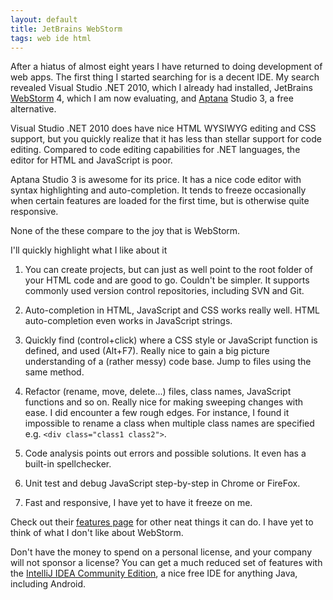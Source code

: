 ```yaml
---
layout: default
title: JetBrains WebStorm
tags: web ide html
---
```


After a hiatus of almost eight years I have returned to doing development of web apps. The first thing I started searching for is a decent IDE. My search revealed Visual Studio .NET 2010, which I already had installed, JetBrains [WebStorm](http://www.jetbrains.com/webstorm) 4, which I am now evaluating, and [Aptana](http://www.aptana.com/products/studio3.html) Studio 3, a free alternative.

Visual Studio .NET 2010 does have nice HTML WYSIWYG editing and CSS support, but you quickly realize that it has less than stellar support for code editing. Compared to code editing capabilities for .NET languages, the editor for HTML and JavaScript is poor.

Aptana Studio 3 is awesome for its price. It has a nice code editor with syntax highlighting and auto-completion. It tends to freeze occasionally when certain features are loaded for the first time, but is otherwise quite responsive.

None of the these compare to the joy that is WebStorm.

I'll quickly highlight what I like about it

1. You can create projects, but can just as well point to the root folder of your HTML code and are good to go. Couldn't be simpler. It supports commonly used version control repositories, including SVN and Git.

2. Auto-completion in HTML, JavaScript and CSS works really well. HTML auto-completion even works in JavaScript strings.

3. Quickly find (control+click) where a CSS style or JavaScript function is defined, and used (Alt+F7). Really nice to gain a big picture understanding of a (rather messy) code base. Jump to files using the same method.

4. Refactor (rename, move, delete...) files, class names, JavaScript functions and so on. Really nice for making sweeping changes with ease. I did encounter a few rough edges. For instance, I found it impossible to rename a class when multiple class names are specified e.g. `<div class="class1 class2">`.

5. Code analysis points out errors and possible solutions. It even has a built-in spellchecker.

6. Unit test and debug JavaScript step-by-step in Chrome or FireFox.

7. Fast and responsive, I have yet to have it freeze on me.

Check out their [features page](http://www.jetbrains.com/webstorm/features/) for other neat things it can do. I have yet to think of what I don't like about WebStorm.

Don't have the money to spend on a personal license, and your company will not sponsor a license? You can get a much reduced set of features with the [IntelliJ IDEA Community Edition](http://www.jetbrains.com/idea/), a nice free IDE for anything Java, including Android.
